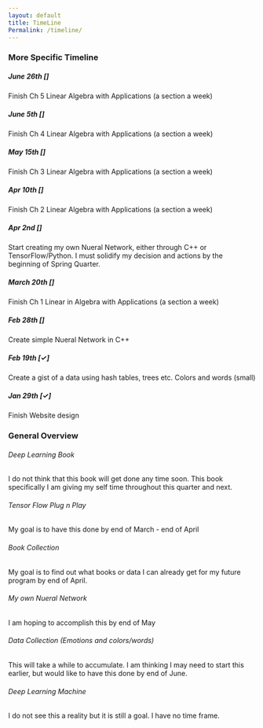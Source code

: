 ```yaml
---
layout: default
title: TimeLine
Permalink: /timeline/
---
```


### More Specific Timeline ###

##### June 26th [] #####

Finish Ch 5 Linear Algebra with Applications (a section a week)

##### June 5th [] #####

Finish Ch 4 Linear Algebra with Applications (a section a week)

##### May 15th [] #####

Finish Ch 3 Linear Algebra with Applications (a section a week)

##### Apr 10th [] #####

Finish Ch 2 Linear Algebra with Applications (a section a week)

##### Apr 2nd [] #####

Start creating my own Nueral Network, either through C++ or TensorFlow/Python. I must solidify my decision and actions by the beginning of Spring Quarter.

##### March 20th [] #####

Finish Ch 1 Linear in Algebra with Applications (a section a week)

##### Feb 28th [] #####

Create simple Nueral Network in C++

##### Feb 19th [✓] #####

Create a gist of a data using hash tables, trees etc. Colors and words (small)

##### Jan 29th [✓] #####

Finish Website design

### General Overview ###

###### Deep Learning Book

I do not think that this book will get done any time soon. This book specifically I am giving my self time throughout this quarter and next.

###### Tensor Flow Plug n Play

My goal is to have this done by end of March - end of April

###### Book Collection

My goal is to find out what books or data I can already get for my future program by end of April.

###### My own Nueral Network

I am hoping to accomplish this by end of May

###### Data Collection (Emotions and colors/words)

This will take a while to accumulate. I am thinking I may need to start this earlier, but would like to have this done by end of June.

###### Deep Learning Machine

I do not see this a reality but it is still a goal. I have no time frame.
